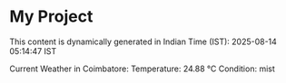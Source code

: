 # My Project

This content is dynamically generated in Indian Time (IST): 2025-08-14 05:14:47 IST


Current Weather in Coimbatore:
Temperature: 24.88 °C
Condition: mist
